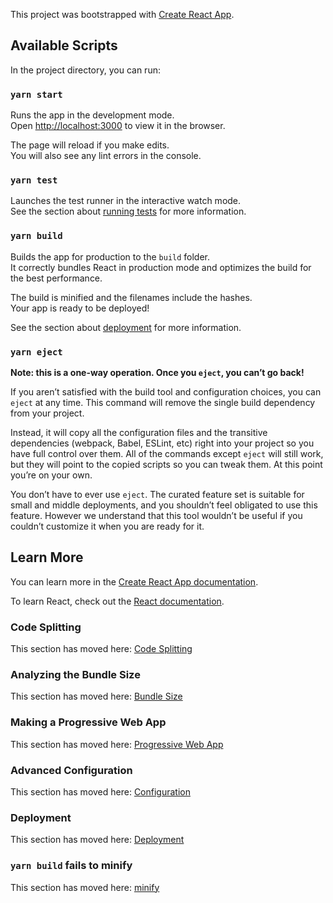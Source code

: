 This project was bootstrapped with [Create React App](https://github.com/facebook/create-react-app).

## Available Scripts

In the project directory, you can run:

### `yarn start`

Runs the app in the development mode.<br />
Open [http://localhost:3000](http://localhost:3000) to view it in the browser.

The page will reload if you make edits.<br />
You will also see any lint errors in the console.

### `yarn test`

Launches the test runner in the interactive watch mode.<br />
See the section about [running tests](https://facebook.github.io/create-react-app/docs/running-tests) for more information.

### `yarn build`

Builds the app for production to the `build` folder.<br />
It correctly bundles React in production mode and optimizes the build for the best performance.

The build is minified and the filenames include the hashes.<br />
Your app is ready to be deployed!

See the section about [deployment](https://facebook.github.io/create-react-app/docs/deployment) for more information.

### `yarn eject`

**Note: this is a one-way operation. Once you `eject`, you can’t go back!**

If you aren’t satisfied with the build tool and configuration choices, you can `eject` at any time. This command will remove the single build dependency from your project.

Instead, it will copy all the configuration files and the transitive dependencies (webpack, Babel, ESLint, etc) right into your project so you have full control over them. All of the commands except `eject` will still work, but they will point to the copied scripts so you can tweak them. At this point you’re on your own.

You don’t have to ever use `eject`. The curated feature set is suitable for small and middle deployments, and you shouldn’t feel obligated to use this feature. However we understand that this tool wouldn’t be useful if you couldn’t customize it when you are ready for it.

## Learn More

You can learn more in the [Create React App documentation](https://facebook.github.io/create-react-app/docs/getting-started).

To learn React, check out the [React documentation](https://reactjs.org/).

### Code Splitting

This section has moved here: [Code Splitting](https://facebook.github.io/create-react-app/docs/code-splitting)

### Analyzing the Bundle Size

This section has moved here: [Bundle Size](https://facebook.github.io/create-react-app/docs/analyzing-the-bundle-size)

### Making a Progressive Web App

This section has moved here: [Progressive Web App](https://facebook.github.io/create-react-app/docs/making-a-progressive-web-app)

### Advanced Configuration

This section has moved here: [Configuration](https://facebook.github.io/create-react-app/docs/advanced-configuration)

### Deployment

This section has moved here: [Deployment](https://facebook.github.io/create-react-app/docs/deployment)

### `yarn build` fails to minify

This section has moved here: [minify](https://facebook.github.io/create-react-app/docs/troubleshooting#npm-run-build-fails-to-minify)

